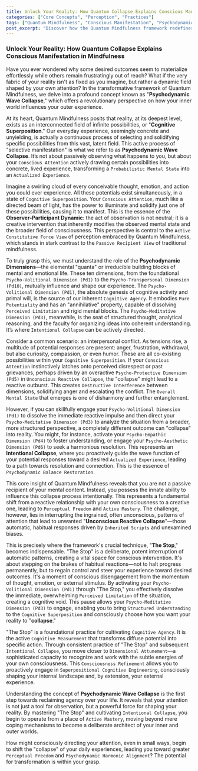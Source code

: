 ```yaml
---
title: Unlock Your Reality: How Quantum Collapse Explains Conscious Manifestation in Mindfulness
categories: ["Core Concepts", "Perception", "Practices"]
tags: ["Quantum Mindfulness", "Conscious Manifestation", "Psychodynamic Wave Collapse", "Cognitive Superposition", "The Stop", "Attention", "Reality Creation", "Mindfulness Practices", "Perceptual Freedom", "Cognitive Agency"]
post_excerpt: "Discover how the Quantum Mindfulness framework redefines your role in shaping reality through the concept of 'Psychodynamic Wave Collapse.' This post reveals how your conscious attention actively selects and solidifies experiences from a field of infinite possibilities, empowering you to move from passive observation to active co-creation of your life."
---
```


### Unlock Your Reality: How Quantum Collapse Explains Conscious Manifestation in Mindfulness

Have you ever wondered why some desired outcomes seem to materialize effortlessly while others remain frustratingly out of reach? What if the very fabric of your reality isn't as fixed as you imagine, but rather a dynamic field shaped by your own attention? In the transformative framework of Quantum Mindfulness, we delve into a profound concept known as "**Psychodynamic Wave Collapse**," which offers a revolutionary perspective on how your inner world influences your outer experience.

At its heart, Quantum Mindfulness posits that reality, at its deepest level, exists as an interconnected field of infinite possibilities, or "**Cognitive Superposition**." Our everyday experience, seemingly concrete and unyielding, is actually a continuous process of selecting and solidifying specific possibilities from this vast, latent field. This active process of "selective manifestation" is what we refer to as **Psychodynamic Wave Collapse**. It’s not about passively observing what happens to you, but about your `Conscious Attention` actively drawing certain possibilities into concrete, lived experience, transforming a `Probabilistic Mental State` into an `Actualized Experience`.

Imagine a swirling cloud of every conceivable thought, emotion, and action you could ever experience. All these potentials exist simultaneously, in a state of `Cognitive Superposition`. Your `Conscious Attention`, much like a directed beam of light, has the power to illuminate and solidify just one of these possibilities, causing it to manifest. This is the essence of the **Observer-Participant Dynamic**: the act of observation is not neutral; it is a creative intervention that inherently modifies the observed mental state and the broader field of consciousness. This perspective is central to the `Active Constitutive Force View` of perception embraced by Quantum Mindfulness, which stands in stark contrast to the `Passive Recipient View` of traditional mindfulness.

To truly grasp this, we must understand the role of the **Psychodynamic Dimensions**—the elemental "quanta" or irreducible building blocks of mental and emotional life. These ten dimensions, from the foundational `Psycho-Volitional Dimension (Pd1)` to the `Psycho-Transpersonal Dimension (Pd10)`, mutually influence and shape our experience. The `Psycho-Volitional Dimension (Pd1)`, the absolute genesis of cognitive activity and primal will, is the source of our inherent `Cognitive Agency`. It embodies `Pure Potentiality` and has an "annihilative" property, capable of dissolving `Perceived Limitation` and rigid mental blocks. The `Psycho-Meditative Dimension (Pd3)`, meanwhile, is the seat of structured thought, analytical reasoning, and the faculty for organizing ideas into coherent understanding. It’s where `Intentional Collapse` can be actively directed.

Consider a common scenario: an interpersonal conflict. As tensions rise, a multitude of potential responses are present: anger, frustration, withdrawal, but also curiosity, compassion, or even humor. These are all co-existing possibilities within your `Cognitive Superposition`. If your `Conscious Attention` instinctively latches onto perceived disrespect or past grievances, perhaps driven by an overactive `Psycho-Protective Dimension (Pd5)` in `Unconscious Reactive Collapse`, the "collapse" might lead to a reactive outburst. This creates `Destructive Interference` between dimensions, solidifying anger and escalating the conflict. The `Overall Mental State` that emerges is one of disharmony and further entanglement.

However, if you can skillfully engage your `Psycho-Volitional Dimension (Pd1)` to dissolve the immediate reactive impulse and then direct your `Psycho-Meditative Dimension (Pd3)` to analyze the situation from a broader, more structured perspective, a completely different outcome can "collapse" into reality. You might, for instance, activate your `Psycho-Empathic Dimension (Pd4)` to foster understanding, or engage your `Psycho-Aesthetic Dimension (Pd6)` to seek a harmonious resolution. This represents an **Intentional Collapse**, where you proactively guide the wave function of your potential responses toward a desired `Actualized Experience`, leading to a path towards resolution and connection. This is the essence of `Psychodynamic Balance Restoration`.

This core insight of Quantum Mindfulness reveals that you are not a passive recipient of your mental content. Instead, you possess the innate ability to influence this collapse process intentionally. This represents a fundamental shift from a reactive relationship with your own consciousness to a creative one, leading to `Perceptual Freedom` and `Active Mastery`. The challenge, however, lies in interrupting the ingrained, often unconscious, patterns of attention that lead to unwanted "**Unconscious Reactive Collapse**"—those automatic, habitual responses driven by `Inherited Scripts` and unexamined biases.

This is precisely where the framework's crucial technique, "**The Stop**," becomes indispensable. "The Stop" is a deliberate, potent interruption of automatic patterns, creating a vital space for conscious intervention. It's about stepping on the brakes of habitual reactions—not to halt progress permanently, but to regain control and steer your experience toward desired outcomes. It's a moment of conscious disengagement from the momentum of thought, emotion, or external stimulus. By activating your `Psycho-Volitional Dimension (Pd1)` through "The Stop," you effectively dissolve the immediate, overwhelming `Perceived Limitation` of the situation, creating a cognitive void. This pause allows your `Psycho-Meditative Dimension (Pd3)` to engage, enabling you to bring `Structured Understanding` to the `Cognitive Superposition` and consciously choose how you want your reality to "**collapse**."

"The Stop" is a foundational practice for cultivating `Cognitive Agency`. It is the active `Cognitive Measurement` that transforms diffuse potential into specific action. Through consistent practice of "The Stop" and subsequent `Intentional Collapse`, you move closer to `Dimensional Attunement`—a sophisticated capacity to recognize and work with the subtle energies of your own consciousness. This `Consciousness Refinement` allows you to proactively engage in `Superpositional Cognitive Engineering`, consciously shaping your internal landscape and, by extension, your external experience.

Understanding the concept of **Psychodynamic Wave Collapse** is the first step towards reclaiming agency over your life. It reveals that your attention is not just a tool for observation, but a powerful force for shaping your reality. By mastering "The Stop" and cultivating `Intentional Collapse`, you begin to operate from a place of `Active Mastery`, moving beyond mere coping mechanisms to become a deliberate architect of your inner and outer worlds.

How might consciously directing your attention, even in small ways, begin to shift the "collapse" of your daily experiences, leading you toward greater `Perceptual Freedom` and `Psychodynamic Harmonic Alignment`? The potential for transformation is within your grasp.